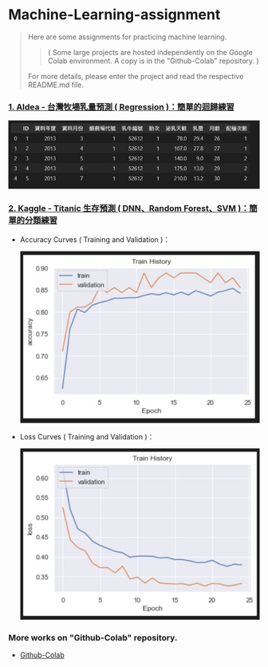 # Machine-Learning-assignment

> Here are some assignments for practicing machine learning. 
> 
> > ( Some large projects are hosted independently on the Google Colab environment. A copy is in the "Github-Colab" repository. )
> 
> For more details, please enter the project and read the respective README.md file.

### [1. AIdea - 台灣牧場乳量預測 ( Regression )：簡單的迴歸練習](./1.%20AIdea%20-%20台灣牧場乳量預測%20(%20Regression%20))

![Data Cleaning](./1.%20AIdea%20-%20台灣牧場乳量預測%20(%20Regression%20)/assets/images/2.%20Data%20Cleaning.JPG)

### [2. Kaggle - Titanic 生存預測 ( DNN、Random Forest、SVM )：簡單的分類練習](./2.%20Kaggle%20-%20Titanic%20生存預測%20(%20DNN、Random%20Forest、SVM%20))

- Accuracy Curves ( Training and Validation )：

    ![DNN Accuracy Curves](./2.%20Kaggle%20-%20Titanic%20生存預測%20(%20DNN、Random%20Forest、SVM%20)/assets/images/4.%20DNN%20(%20Training%20and%20Validation%20Accuracy%20Curves%20).JPG)

- Loss Curves ( Training and Validation )：

    ![DNN Loss Curves](./2.%20Kaggle%20-%20Titanic%20生存預測%20(%20DNN、Random%20Forest、SVM%20)/assets/images/5.%20DNN%20(%20Training%20and%20Validation%20Loss%20Curves%20).JPG)

### More works on "Github-Colab" repository.

- [Github-Colab](https://github.com/stanley568598/Github-Colab)